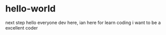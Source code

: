 # hello-world
next step
hello everyone
dev here, ian here for learn coding
i want to be a excellent coder
